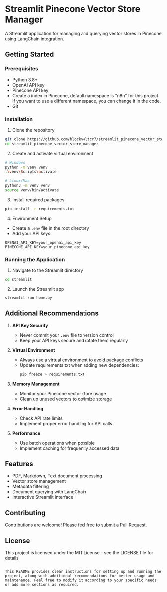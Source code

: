 # Streamlit Pinecone Vector Store Manager

A Streamlit application for managing and querying vector stores in Pinecone using LangChain integration.

## Getting Started

### Prerequisites
- Python 3.8+
- OpenAI API key
- Pinecone API key
- Create a index in Pinecone, default namespace is "n8n" for this project. if you want to use a different namespace, you can change it in the code.
- Git

### Installation

1. Clone the repository
```bash
git clone https://github.com/blockvoltcr7/streamlit_pinecone_vector_store_manager.git
cd streamlit_pinecone_vector_store_manager
```

2. Create and activate virtual environment
```bash
# Windows
python -m venv venv
.\venv\Scripts\activate

# Linux/Mac
python3 -m venv venv
source venv/bin/activate
```

3. Install required packages
```bash
pip install -r requirements.txt
```

4. Environment Setup
- Create a `.env` file in the root directory
- Add your API keys:
```
OPENAI_API_KEY=your_openai_api_key
PINECONE_API_KEY=your_pinecone_api_key
```

### Running the Application

1. Navigate to the Streamlit directory
```bash
cd streamlit
```

2. Launch the Streamlit app
```bash
streamlit run home.py
```

## Additional Recommendations

1. **API Key Security**
   - Never commit your `.env` file to version control
   - Keep your API keys secure and rotate them regularly

2. **Virtual Environment**
   - Always use a virtual environment to avoid package conflicts
   - Update requirements.txt when adding new dependencies:
     ```bash
     pip freeze > requirements.txt
     ```

3. **Memory Management**
   - Monitor your Pinecone vector store usage
   - Clean up unused vectors to optimize storage

4. **Error Handling**
   - Check API rate limits
   - Implement proper error handling for API calls

5. **Performance**
   - Use batch operations when possible
   - Implement caching for frequently accessed data

## Features
- PDF, Markdown, Text document processing
- Vector store management
- Metadata filtering
- Document querying with LangChain
- Interactive Streamlit interface

## Contributing
Contributions are welcome! Please feel free to submit a Pull Request.

## License
This project is licensed under the MIT License - see the LICENSE file for details
```

This README provides clear instructions for setting up and running the project, along with additional recommendations for better usage and maintenance. Feel free to modify it according to your specific needs or add more sections as required.
